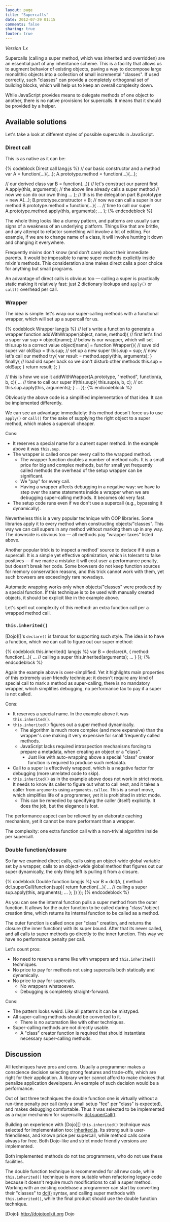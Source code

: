 ```yaml
---
layout: page
title: "Supercalls"
date: 2012-07-29 01:15
comments: false
sharing: true
footer: true
---
```


*Version 1.x*

Supercalls (calling a super method, which was inherited and overridden) are an essential part of any inheritance scheme.
This is a facility that allows us to augment behavior of existing objects, paving a way to decompose large monolithic
objects into a collection of small incremental "classes". If used correctly, such "classes" can provide a completely
orthogonal set of building blocks, which will help us to keep an overall complexity down.

While JavaScript provides means to delegate methods of one object to another, there is no native provisions for
supercalls. It means that it should be provided by a helper.

## Available solutions

Let's take a look at different styles of possible supercalls in JavaScript.

### Direct call

This is as native as it can be:

{% codeblock Direct call lang:js %}
// our basic constructor and a method
var A = function(...){...};
A.prototype.method = function(...){...};

// our derived class
var B = function(...){
  // let's construct our parent first
  A.apply(this, arguments);
  // the above line already calls a super method
  // now we can do our own thing
  ...
};
// this is the delegation part
B.prototype = new A(...);
B.prototype.constructor = B;
// now we can call a super in our method
B.prototype.method = function(...){
  ...
  // time to call our super
  A.prototype.method.apply(this, arguments);
  ...
};
{% endcodeblock %}

The whole thing looks like a clumsy pattern, and patterns are usually sure signs of a weakness of an underlying
platform. Things like that are brittle, and any attempt to refactor something will involve a lot of editing.
For example, if we are to change name of a class, it will involve hunting it down and changing it everywhere.

Frequently mixins don't know (and don't care) about their immediate parents. It would be impossible to name super
methods explicitly inside mixin's methods. This consideration alone makes direct calls a poor choice for anything
but small programs.

An advantage of direct calls is obvious too &mdash; calling a super is practically static making it relatively fast:
just 2 dictionary lookups and `apply()` or `call()` overhead per call.

### Wrapper

The idea is simple: let's wrap our super-calling methods with a functional wrapper, which will set up a supercall for
us.

{% codeblock Wrapper lang:js %}
// let's write a function to generate a wrapper
function addWithWrapper(object, name, method){
  // first let's find a super
  var sup = object[name];
  // below is our wrapper, which will set this.sup to a correct value
  object[name] = function Wrapper(){
    // save old super
    var oldSup = this.sup;
    // set up a new super
    this.sup = sup;
    // now let's call our method
    try{
        var result = method.apply(this, arguments);
    }
    finally{
        // load old super back so we don't disturb other methods
        this.sup = oldSup;
    }
    return result;
  };
}

// this is how we use it
addWithWrapper(A.prototype, "method", function(a, b, c){
  ...
  // time to call our super
  if(this.sup){
    this.sup(a, b, c);
    // or: this.sup.apply(this, arguments);
  }
  ...
});
{% endcodeblock %}

Obviously the above code is a simplified implementation of that idea. It can be implemented differently.

We can see an advantage immediately: this method doesn't force us to use `apply()` or `call()` for the sake of
supplying the right object to a super method, which makes a supercall cheaper.

Cons:

* It reserves a special name for a current super method. In the example above it was `this.sup`.
* The wrapper is called once per every call to the wrapped method.
  * The wrapper function doubles a number of method calls. It is a small price for big and complex methods, but for
  small yet frequently called methods the overhead of the setup wrapper can be significant.
  * We "pay" for every call.
  * Having a wrapper affects debugging in a negative way: we have to step over the same statements inside a wrapper
  when we are debugging super-calling methods. It becomes old very fast.
* The setup code runs even if we don't use a supercall (e.g., bypassing it dynamically).

Nevertheless this is a very popular technique with OOP libraries. Some libraries apply it to every method when
constructing objects/"classes". This way we can call supers in any method without marking them up in any way.
The downside is obvious too &mdash; all methods pay "wrapper taxes" listed above.

Another popular trick is to inspect a method' source to deduce if it uses a supercall. It is a simple yet effective
optimization, which is tolerant to false positives &mdash; if we made a mistake it will cost user a performance penalty,
but doesn't break her code. Some browsers do not keep function sources for memory conservation reasons, and this trick
cannot work with them, yet such browsers are exceedingly rare nowadays.

Automatic wrapping works only when objects/"classes" were produced by a special function. If this technique is to
be used with manually created objects, it should be explicit like in the example above.

Let's spell out complexity of this method: an extra function call per a wrapped method call.

### `this.inherited()`

[Dojo][]'s `declare()` is famous for supporting such style. The idea is to have a function,
which we can call to figure out our super method:

{% codeblock this.inherited() lang:js %}
var B = declare(A, {
  method: function(...){
    ...
    // calling a super
    this.inherited(arguments);
    ...
  }
});
{% endcodeblock %}

Again the example above is over-simplified. Yet it highlights main properties of this extremely user-friendly technique:
it doesn't require any kind of special call to mark a method as super-calling, there is no mandatory wrapper,
which simplifies debugging, no performance tax to pay if a super is not called.

Cons:

* It reserves a special name. In the example above it was `this.inherited()`.
* `this.inherited()` figures out a super method dynamically.
  * The algorithm is much more complex (and more expensive) than the wrapper's
    one making it very expensive for small frequently called methods.
  * JavaScript lacks required introspection mechanisms forcing to prepare
    a metadata, when creating an object or a "class".
    * Just like with auto-wrapping above a special "class" creator function
      is required to produce such metadata.
* Call to a super is effectively wrapped, which is a negative factor for
  debugging (more unrelated code to skip).
* `this.inherited()` as in the example above does not work in strict mode.
  It needs to know its caller to figure out what to call next, and it takes
  a caller from `arguments` using `arguments.callee`. This is a smart
  move, which simplifies life of a programmer, yet it is prohibited in
  strict mode.
  * This can be remedied by specifying the caller (itself) explicitly.
    It does the job, but the elegance is lost.

The performance aspect can be relieved by an elaborate caching mechanism,
yet it cannot be more performant than a wrapper.

The complexity: one extra function call with a non-trivial algorithm inside
per supercall.

### Double function/closure

So far we examined direct calls, calls using an object-wide global variable set by a wrapper, calls to an object-wide
global method that figures out our super dynamically, the only thing left is pulling it from a closure.

{% codeblock Double function lang:js %}
var B = dcl(A, {
  method: dcl.superCall(function(sup){
    return function(...){
      ...
      // calling a super
      sup.apply(this, arguments);
      ...
    };
  })
});
{% endcodeblock %}

As you can see the internal function pulls a super method from the outer
function. It allows for the outer function to be called during "class"/object
creation time, which returns its internal function to be called as a method.

The outer function is called once per "class" creation, and returns
the closure (the inner function) with its super bound. After that its never
called, and all calls to super methods go directly to the inner function.
This way we have no performance penalty per call.

Let's count pros:

* No need to reserve a name like with wrappers and `this.inherited()` techniques.
* No price to pay for methods not using supercalls both statically and
  dynamically.
* No price to pay for supercalls.
  * No wrappers whatsoever.
  * Debugging is completely straight-forward.

Cons:

* The pattern looks weird. Like all patterns it can be mistyped.
* All super-calling methods should be converted to it.
  * There is no automation like with other techniques.
* Super-calling methods are not directly usable.
  * A "class" creator function is required that should instantiate necessary
    super-calling methods.

## Discussion

All techniques have pros and cons. Usually a programmer makes a conscience
decision selecting strong features and trade-offs, which are right for their
application. A library writer cannot afford to make choices that penalize
application developers. An example of such decision would be a performance.

Out of last three techniques the double function one is virtually without
a run-time penalty per call (only a small setup "fee" per "class" is expected),
and makes debugging comfortable. Thus it was selected to be implemented as
a major mechanism for supercalls: [dcl.superCall()](../mini_js/supercall).

Building on experience with [Dojo][] `this.inherited()` technique was selected
for implementation too: [inherited.js](../inherited_js). Its strong suit is
user-friendliness, and known price per supercall, while method calls come
always for free. Both Dojo-like and strict mode friendly versions are
implemented.

Both implemented methods do not tax programmers, who do not use these facilities.

The double function technique is recommended for all new code, while
`this.inherited()` technique is more suitable when refactoring legacy code
because it doesn't require much modifications to call a super method. Working
with an existing codebase a programmer can start by converting their "classes"
to [dcl()](../mini_js/dcl) syntax, and calling super methods with
`this.inherited()`, while the final product should use the double function
technique.

[Dojo]:  http://dojotoolkit.org  Dojo
